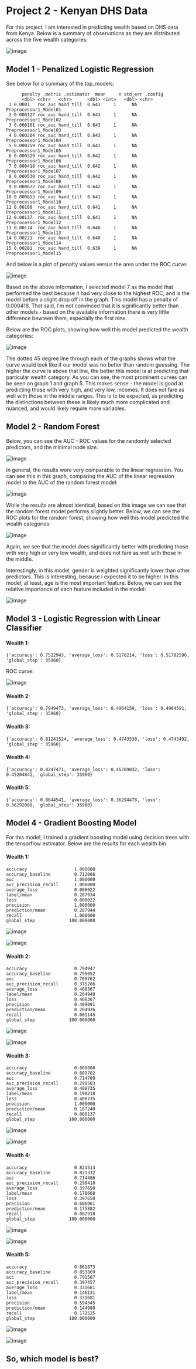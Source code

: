 # Project 2 - Kenyan DHS Data

For this project, I am interested in predicting wealth based on DHS data from Kenya. Below is a summary of observations as they are distributed across the five wealth categories: 

![image](https://user-images.githubusercontent.com/78189165/112401182-59acec80-8ce0-11eb-8487-07ff153828bf.png)


## Model 1 - Penalized Logistic Regression

See below for a summary of the top_models: 

```python:
      penalty .metric .estimator  mean     n std_err .config              
      <dbl> <chr>   <chr>      <dbl> <int>   <dbl> <chr>                
 1 0.0001   roc_auc hand_till  0.643     1      NA Preprocessor1_Model01
 2 0.000127 roc_auc hand_till  0.643     1      NA Preprocessor1_Model02
 3 0.000161 roc_auc hand_till  0.643     1      NA Preprocessor1_Model03
 4 0.000204 roc_auc hand_till  0.643     1      NA Preprocessor1_Model04
 5 0.000259 roc_auc hand_till  0.643     1      NA Preprocessor1_Model05
 6 0.000329 roc_auc hand_till  0.642     1      NA Preprocessor1_Model06
 7 0.000418 roc_auc hand_till  0.642     1      NA Preprocessor1_Model07
 8 0.000530 roc_auc hand_till  0.642     1      NA Preprocessor1_Model08
 9 0.000672 roc_auc hand_till  0.642     1      NA Preprocessor1_Model09
10 0.000853 roc_auc hand_till  0.641     1      NA Preprocessor1_Model10
11 0.00108  roc_auc hand_till  0.641     1      NA Preprocessor1_Model11
12 0.00137  roc_auc hand_till  0.641     1      NA Preprocessor1_Model12
13 0.00174  roc_auc hand_till  0.640     1      NA Preprocessor1_Model13
14 0.00221  roc_auc hand_till  0.640     1      NA Preprocessor1_Model14
15 0.00281  roc_auc hand_till  0.639     1      NA Preprocessor1_Model15
```

And below is a plot of penalty values versus the area under the ROC curve:

![image](https://user-images.githubusercontent.com/78189165/112401665-6da51e00-8ce1-11eb-8fef-91272b232bd4.png)

Based on the above information, I selected model 7 as the model that performed the best because it had very close to the highest ROC, and is the model before a slight drop off in the graph. This model has a penalty of 0.000418. That said, I'm not convinced that it is significantly better than other models - based on the available information there is very little difference bewteen them, especially the first nine. 

Below are the ROC plots, showing how well this model predicted the wealth categories: 

![image](https://user-images.githubusercontent.com/78189165/112402323-ba3d2900-8ce2-11eb-92d8-a2392d45cdc2.png)

The dotted 45 degree line through each of the graphs shows what the curve would look like if our model was no better than random guessing. The higher the curve is above that line, the better this model is at predicting that particular wealth category. As you can see, the most prominent curves can be seen on graph 1 and graph 5. This makes sense - the model is good at predicting those with very high, and very low, incomes. It does not fare as well with those in the middle ranges. This is to be expected, as predicting the distinctions between these is likely much more complicated and nuanced, and would likely require more variables.


## Model 2 - Random Forest

Below, you can see the AUC - ROC values for the randomly selected predictors, and the minimal node size. 

![image](https://user-images.githubusercontent.com/78189165/112403190-561b6480-8ce4-11eb-921c-6fdeeb465712.png)

In general, the results were very comparable to the linear regression. You can see this in this graph, comparing the AUC of the linear regression model to the AUC of the random forest model: 

![image](https://user-images.githubusercontent.com/78189165/112403293-85ca6c80-8ce4-11eb-8d27-e7ff29faa2cb.png)

While the results are almost identical, based on this image we can see that the random forest model performs slightly better. Below, we can see the ROC plots for the random forest, showing how well this model predicted the wealth categories: 

![image](https://user-images.githubusercontent.com/78189165/112403455-d17d1600-8ce4-11eb-98de-7f983d62689f.png)

Again, we see that the model does significantly better with predicting those with very high or very low wealth, and does not fare as well with those in the middle. 

Interestingly, in this model, gender is weighted significantly lower than other predictors. This is interesting, because I expected it to be higher. In this model, at least, age is the most important feature. Below, we can see the relative importance of each feature included in the model: 

![image](https://user-images.githubusercontent.com/78189165/112403521-efe31180-8ce4-11eb-885f-d395bdd16ff3.png)



## Model 3 - Logistic Regression with Linear Classifier

#### Wealth 1:

```python:
{'accuracy': 0.7522943, 'average_loss': 0.5178214, 'loss': 0.51782596, 'global_step': 35960}
```

ROC curve:

![image](https://user-images.githubusercontent.com/78189165/112410097-0abb8300-8cf1-11eb-976b-dc15cd1ee17a.png)

#### Wealth 2:  

```python:
{'accuracy': 0.7949473, 'average_loss': 0.4964159, 'loss': 0.4964591, 'global_step': 35960}
```


#### Wealth 3: 

```python:
{'accuracy': 0.81241524, 'average_loss': 0.4743538, 'loss': 0.4743492, 'global_step': 35960}
```


#### Wealth 4: 

```python:
{'accuracy': 0.8247471, 'average_loss': 0.45209032, 'loss': 0.45204842, 'global_step': 35960}
```

#### Wealth 5: 

```python:
{'accuracy': 0.8644541, 'average_loss': 0.36294478, 'loss': 0.36292008, 'global_step': 35960}
```



## Model 4 - Gradient Boosting Model

For this model, I trained a gradient boosting model using decision trees with the tensorflow estimator. Below are the results for each wealth bin.


#### Wealth 1:


```python:
accuracy                  1.000000
accuracy_baseline         0.712066
auc                       1.000000
auc_precision_recall      1.000000
average_loss              0.000022
label/mean                0.287934
loss                      0.000022
precision                 1.000000
prediction/mean           0.287944
recall                    1.000000
global_step             100.000000
```

![image](https://user-images.githubusercontent.com/78189165/112536423-d3e27d00-8d83-11eb-8485-aee6d7ef6c63.png)

![image](https://user-images.githubusercontent.com/78189165/112536392-cd540580-8d83-11eb-85fc-c1c2f1791766.png)

#### Wealth 2:


```
accuracy                  0.794947
accuracy_baseline         0.795052
auc                       0.766762
auc_precision_recall      0.375286
average_loss              0.408367
label/mean                0.204948
loss                      0.408367
precision                 0.409091
prediction/mean           0.204926
recall                    0.001145
global_step             100.000000
```

![image](https://user-images.githubusercontent.com/78189165/112535882-28d1c380-8d83-11eb-8984-eddbf5fb48ed.png)

![image](https://user-images.githubusercontent.com/78189165/112535851-22434c00-8d83-11eb-80da-43bcdf49c626.png)


#### Wealth 3:

```
accuracy                  0.809808
accuracy_baseline         0.809782
auc                       0.714789
auc_precision_recall      0.299503
average_loss              0.408735
label/mean                0.190218
loss                      0.408735
precision                 1.000000
prediction/mean           0.187240
recall                    0.000137
global_step             100.000000
```

![image](https://user-images.githubusercontent.com/78189165/112531658-346ebb80-8d7e-11eb-885b-b880d33b34f2.png)

![image](https://user-images.githubusercontent.com/78189165/112536650-1f952680-8d84-11eb-8cca-f64791160a63.png)


#### Wealth 4: 

```
accuracy                  0.821514
accuracy_baseline         0.821332
auc                       0.714486
auc_precision_recall      0.298418
average_loss              0.397650
label/mean                0.178668
loss                      0.397650
precision                 0.606061
prediction/mean           0.175882
recall                    0.002918
global_step             100.000000
```

![image](https://user-images.githubusercontent.com/78189165/112494443-6cafd300-8d59-11eb-81c4-73a78ddfaf8d.png)

![image](https://user-images.githubusercontent.com/78189165/112494408-64579800-8d59-11eb-86c4-1c3d606a539a.png)


#### Wealth 5:

```
accuracy                  0.861873
accuracy_baseline         0.853869
auc                       0.791587
auc_precision_recall      0.397457
average_loss              0.331681
label/mean                0.146131
loss                      0.331681
precision                 0.594345
prediction/mean           0.144980
recall                    0.172525
global_step             100.000000
```

![image](https://user-images.githubusercontent.com/78189165/112493193-548b8400-8d58-11eb-917b-43898d9279bf.png)

![image](https://user-images.githubusercontent.com/78189165/112492946-18f0ba00-8d58-11eb-9333-8c1fae9627a7.png)


## So, which model is best? 


